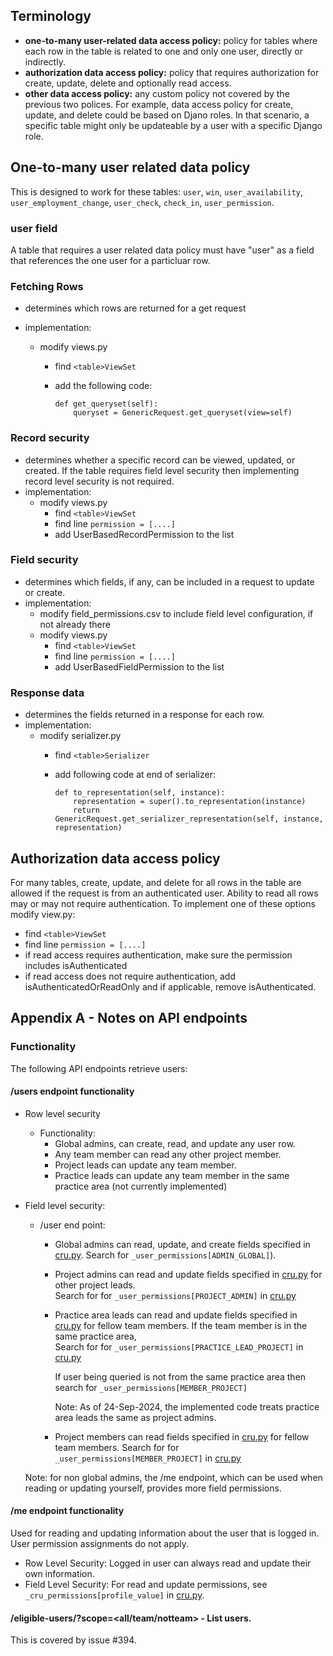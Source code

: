## Terminology

- **one-to-many user-related data access policy:** policy for tables where each row in the table is related to one and only one user, directly or indirectly.
- **authorization data access policy:** policy that requires authorization for create, update, delete and optionally read access.
- **other data access policy:** any custom policy not covered by the previous two polices. For example, data access policy for create, update, and delete could be based on Djano roles. In that scenario, a specific table might only be updateable by a user with a specific Django role.

## One-to-many user related data policy

This is designed to work for these tables: `user`, `win`, `user_availability`, `user_employment_change`, `user_check`, `check_in`, `user_permission`.

### user field

A table that requires a user related data policy must have "user" as a field that references the one user for a particluar row.

### Fetching Rows

- determines which rows are returned for a get request

- implementation:

    - modify views.py
        - find `<table>ViewSet`

        - add the following code:

            ```
            def get_queryset(self):
                queryset = GenericRequest.get_queryset(view=self)
            ```

### Record security

- determines whether a specific record can be viewed, updated, or created. If the table requires field level security then implementing record level security is not required.
- implementation:
    - modify views.py
        - find `<table>ViewSet`
        - find line `permission = [....]`
        - add UserBasedRecordPermission to the list

### Field security

- determines which fields, if any, can be included in a request to update or create.
- implementation:
    - modify field_permissions.csv to include field level configuration, if not already there
    - modify views.py
        - find `<table>ViewSet`
        - find line `permission = [....]`
        - add UserBasedFieldPermission to the list

### Response data

- determines the fields returned in a response for each row.
- implementation:
    - modify serializer.py
        - find `<table>Serializer`

        - add following code at end of serializer:

            ```
            def to_representation(self, instance):
                representation = super().to_representation(instance)
                return GenericRequest.get_serializer_representation(self, instance, representation)
            ```

## Authorization data access policy

For many tables, create, update, and delete for all rows in the table are allowed if the request is from an authenticated user. Ability to read all rows may or may not require authentication. To implement one of these
options modify view.py:

- find `<table>ViewSet`
- find line `permission = [....]`
- if read access requires authentication, make sure the permission includes isAuthenticated
- if read access does not require authentication, add isAuthenticatedOrReadOnly and if applicable, remove isAuthenticated.

## Appendix A - Notes on API endpoints

### Functionality

The following API endpoints retrieve users:

#### /users endpoint functionality

- Row level security

    - Functionality:
        - Global admins, can create, read, and update any user row.
        - Any team member can read any other project member.
        - Project leads can update any team member.
        - Practice leads can update any team member in the same practice area (not currently implemented)

- Field level security:

    - /user end point:
        - Global admins can read, update, and create fields specified in
            [cru.py](../../app/core/cru.py). Search for
            `_user_permissions[ADMIN_GLOBAL]`).

        - Project admins can read and update fields specified in
            [cru.py](../../app/core/cru.py) for other project leads.\
            Search for for `_user_permissions[PROJECT_ADMIN]` in [cru.py](../../app/core/cru.py)

        - Practice area leads can read and update fields specified in
            [cru.py](../../app/core/cru.py) for fellow team members. If
            the team member is in the same practice area,\
            Search for for `_user_permissions[PRACTICE_LEAD_PROJECT]` in [cru.py](../../app/core/cru.py)

            If user being queried is not from the same practice area then search for `_user_permissions[MEMBER_PROJECT]`

            Note: As of 24-Sep-2024, the implemented code treats practice area leads the same as project
            admins.

        - Project members can read fields specified in
            [cru.py](../../app/core/cru.py) for fellow team members.
            Search for for `_user_permissions[MEMBER_PROJECT]` in [cru.py](../../app/core/cru.py)

    Note: for non global admins, the /me endpoint, which can be used when reading or
    updating yourself, provides more field permissions.

#### /me endpoint functionality

Used for reading and updating information about the user that is logged in. User permission assignments do not apply.

- Row Level Security: Logged in user can always read and update their own information.
- Field Level Security: For read and update permissions, see `_cru_permissions[profile_value]` in [cru.py](../../app/core/cru.py).

#### /eligible-users/<project id>?scope=\<all/team/notteam> - List users.

This is covered by issue #394.
